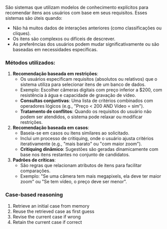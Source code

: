 São sistemas que utilizam modelos de conhecimento explícitos para recomendar itens aos usuários com base em seus requisitos. Esses sistemas são úteis quando:

- Não há muitos dados de interações anteriores (como classificações ou cliques).
- Os itens são complexos ou difíceis de descrever.
- As preferências dos usuários podem mudar significativamente ou são baseadas em necessidades específicas.


### Métodos utilizados:

1. **Recomendação baseada em restrições**:
    - Os usuários especificam requisitos (absolutos ou relativos) que o sistema utiliza para selecionar itens de um banco de dados.
    - Exemplo: Escolher câmeras digitais com preço inferior a $200, com resistência à água e capacidade de gravação de vídeo.
    - **Consultas conjuntivas**: Uma lista de critérios combinados com operadores lógicos (e.g., "Preço < 200 AND Vídeo = sim").
    - **Tratamento de conflitos**: Quando os requisitos do usuário não podem ser atendidos, o sistema pode relaxar ou modificar restrições.
2. **Recomendação baseada em casos**:
    - Baseia-se em casos ou itens similares ao solicitado.
    - Inclui um processo de critiquing, onde o usuário ajusta critérios iterativamente (e.g., "mais barato" ou "com maior zoom").
    - **Critiquing dinâmico**: Sugestões são geradas dinamicamente com base nos itens restantes no conjunto de candidatos.
3. **Padrões de críticas**:
    - São regras que relacionam atributos de itens para facilitar comparações.
    - Exemplo: "Se uma câmera tem mais megapixels, ela deve ter maior zoom" ou "Se tem vídeo, o preço deve ser menor".

### Case-based reasoning
1. Retrieve an initial case from memory
2. Reuse the retrieved case as first guess
3. Revise the current case if wrong
4. Retain the current case if correct

